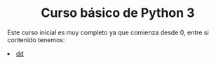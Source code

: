 <h1 align="center">Curso básico de Python 3</h1>

<p>Este curso inicial es muy completo ya que comienza desde 0, entre si contenido tenemos:</p>

<p align="center">
  <u>
    <li>dd</li>
  </u>
</p>
